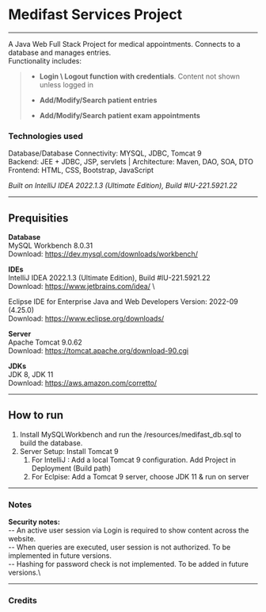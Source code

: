 # Medifast Services Project

---

A Java Web Full Stack Project for medical appointments. Connects to a database and manages entries.\
Functionality includes:
> - **Login \ Logout function with credentials**. Content not shown unless logged in
>
> - **Add/Modify/Search patient entries**
> - **Add/Modify/Search patient exam appointments**

### Technologies used
Database/Database Connectivity: MYSQL, JDBC, Tomcat 9\
Backend: JEE + JDBC, JSP, servlets | Architecture: Maven, DAO, SOA, DTO \
Frontend: HTML, CSS, Bootstrap, JavaScript

_Built on IntelliJ IDEA 2022.1.3 (Ultimate Edition), Build #IU-221.5921.22_

---
## Prequisities

**Database**\
MySQL Workbench 8.0.31\
Download: https://dev.mysql.com/downloads/workbench/

**IDEs**\
IntelliJ IDEA 2022.1.3 (Ultimate Edition), Build #IU-221.5921.22\
Download: https://www.jetbrains.com/idea/ \

Eclipse IDE for Enterprise Java and Web Developers Version: 2022-09 (4.25.0)\
Download: https://www.eclipse.org/downloads/

**Server**\
Apache Tomcat 9.0.62\
Download: https://tomcat.apache.org/download-90.cgi

**JDKs**\
JDK 8, JDK 11\
Download: https://aws.amazon.com/corretto/

---

## How to run
1. Install MySQLWorkbench and run the /resources/medifast_db.sql to build the database. 
2. Server Setup: Install Tomcat 9
   1. For IntelliJ : Add a local Tomcat 9 configuration. Add Project in Deployment (Build path)
   2. For Eclpise: Add a Tomcat 9 server, choose JDK 11 & run on server

---

### Notes

**Security notes:**\
-- An active user session via Login is required to show content across the website.\
-- When queries are executed, user session is not authorized. To be implemented in future versions.\
-- Hashing for password check is not implemented. To be added in future versions.\

---

### Credits